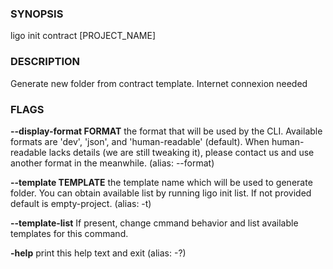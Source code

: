 
### SYNOPSIS
ligo init contract [PROJECT_NAME]

### DESCRIPTION
Generate new folder from contract template. Internet connexion needed

### FLAGS
**--display-format FORMAT**
the format that will be used by the CLI. Available formats are 'dev', 'json', and 'human-readable' (default). When human-readable lacks details (we are still tweaking it), please contact us and use another format in the meanwhile. (alias: --format)

**--template TEMPLATE**
the template name which will be used to generate folder. You can obtain available list by running ligo init list. If not provided default is empty-project. (alias: -t)

**--template-list**
If present, change cmmand behavior and list available templates for this command.

**-help**
print this help text and exit (alias: -?)


